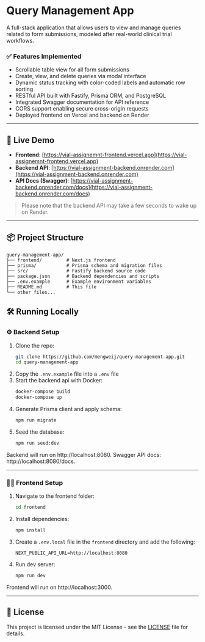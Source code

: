# Query Management App

A full-stack application that allows users to view and manage queries related to form submissions, modeled after real-world clinical trial workflows.

### ✅ Features Implemented
- Scrollable table view for all form submissions
- Create, view, and delete queries via modal interface
- Dynamic status tracking with color-coded labels and automatic row sorting
- RESTful API built with Fastify, Prisma ORM, and PostgreSQL
- Integrated Swagger documentation for API reference
- CORS support enabling secure cross-origin requests
- Deployed frontend on Vercel and backend on Render

---

## 🚀 Live Demo

- **Frontend**: [https://vial-assignemnt-frontend.vercel.app](https://vial-assignemnt-frontend.vercel.app)
- **Backend API**: [https://vial-assignment-backend.onrender.com](https://vial-assignment-backend.onrender.com)
- **API Docs (Swagger)**: [https://vial-assignment-backend.onrender.com/docs](https://vial-assignment-backend.onrender.com/docs)

> Please note that the backend API may take a few seconds to wake up on Render.

---

## 📦 Project Structure
```plaintext
query-management-app/
├── frontend/         # Next.js frontend
├── prisma/           # Prisma schema and migration files
├── src/              # Fastify backend source code
├── package.json      # Backend dependencies and scripts
├── .env.example      # Example environment variables
├── README.md         # This file
└── other files...   
```

## 🛠️ Running Locally

### ⚙️ Backend Setup

1. Clone the repo:
    ```bash
    git clone https://github.com/mengweij/query-management-app.git
    cd query-management-app
    ```
2. Copy the `.env.example` file into a `.env` file
3. Start the backend api with Docker:
    ```bash
    docker-compose build
    docker-compose up
    ```
4. Generate Prisma client and apply schema:
    ```bash
    npm run migrate
    ```
5. Seed the database:
    ```bash
    npm run seed:dev
    ```

Backend will run on http://localhost:8080. Swagger API docs: http://localhost:8080/docs.

---

### 🧑‍🎨 Frontend Setup
1. Navigate to the frontend folder:
    ```bash
    cd frontend
    ```
2. Install dependencies:
    ```bash
    npm install
    ```
3. Create a `.env.local` file in the `frontend` directory and add the following:
    ```plaintext
    NEXT_PUBLIC_API_URL=http://localhost:8080
    ```
4. Run dev server:
    ```bash
    npm run dev
    ```

Frontend will run on http://localhost:3000.

---
## 📝 License

This project is licensed under the MIT License - see the [LICENSE](LICENSE) file for details.


